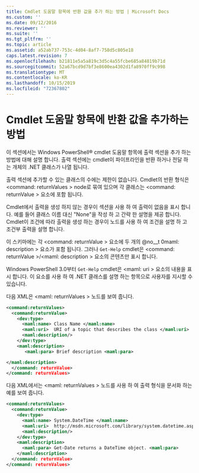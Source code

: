 ```yaml
---
title: Cmdlet 도움말 항목에 반환 값을 추가 하는 방법 | Microsoft Docs
ms.custom: ''
ms.date: 09/12/2016
ms.reviewer: ''
ms.suite: ''
ms.tgt_pltfrm: ''
ms.topic: article
ms.assetid: a52ab737-753c-4d04-8af7-758d5c805e18
caps.latest.revision: 7
ms.openlocfilehash: b21811e5a5a819c3d5c4a55fcbe685a84819b71d
ms.sourcegitcommit: 52a67bcd9d7bf3e8600ea4302d1fa8970ff9c998
ms.translationtype: MT
ms.contentlocale: ko-KR
ms.lasthandoff: 10/15/2019
ms.locfileid: "72367802"
---
```

# <a name="how-to-add-return-values-to-a-cmdlet-help-topic"></a>Cmdlet 도움말 항목에 반환 값을 추가하는 방법

이 섹션에서는 Windows PowerShell® cmdlet 도움말 항목에 출력 섹션을 추가 하는 방법에 대해 설명 합니다. 출력 섹션에는 cmdlet이 파이프라인을 반환 하거나 전달 하는 개체의 .NET 클래스가 나열 됩니다.

출력 섹션에 추가할 수 있는 클래스의 수에는 제한이 없습니다. Cmdlet의 반환 형식은 \<command: returnValues > node로 묶여 있으며 각 클래스는 \<command: returnValue > 요소에 포함 됩니다.

Cmdlet에서 출력을 생성 하지 않는 경우이 섹션을 사용 하 여 출력이 없음을 표시 합니다. 예를 들어 클래스 이름 대신 "None"을 작성 하 고 간략 한 설명을 제공 합니다. Cmdlet이 조건에 따라 출력을 생성 하는 경우이 노드를 사용 하 여 조건을 설명 하 고 조건부 출력을 설명 합니다.

이 스키마에는 각 \<command: returnValue > 요소에 두 개의 @no__t 0maml: description > 요소가 포함 됩니다. 그러나 `Get-Help` cmdlet은 \<command: returnValue >/\<maml: description > 요소의 콘텐츠만 표시 합니다.

Windows PowerShell 3.0부터 `Get-Help` cmdlet은 \<maml: uri > 요소의 내용을 표시 합니다. 이 요소를 사용 하 여 .NET 클래스를 설명 하는 항목으로 사용자를 지시할 수 있습니다.

다음 XML은 \<maml: returnValues > 노드를 보여 줍니다.

```xml
<command:returnValues>
  <command:returnValue>
    <dev:type>
      <maml:name> Class Name </maml:name>
      <maml:uri>  URI of a topic that describes the class </maml:uri>
      <maml:description/>
    </dev:type>
    <maml:description>
       <maml:para> Brief description <maml:para>

</maml:description>
  </command: returnValue>
</command: returnValues>
```

다음 XML에서는 \<maml: returnValues > 노드를 사용 하 여 출력 형식을 문서화 하는 예를 보여 줍니다.

```xml
<command:returnValues>
  <command:returnValue>
    <dev:type>
      <maml:name> System.DateTime </maml:name>
      <maml:uri>  http://msdn.microsoft.com/library/system.datetime.aspx </maml:uri>
      <maml:description/>
    </dev:type>
    <maml:description>
      <maml:para> Get-Date returns a DateTime object. <maml:para>
    </maml:description>
  </command: returnValue>
</command: returnValues>
```



